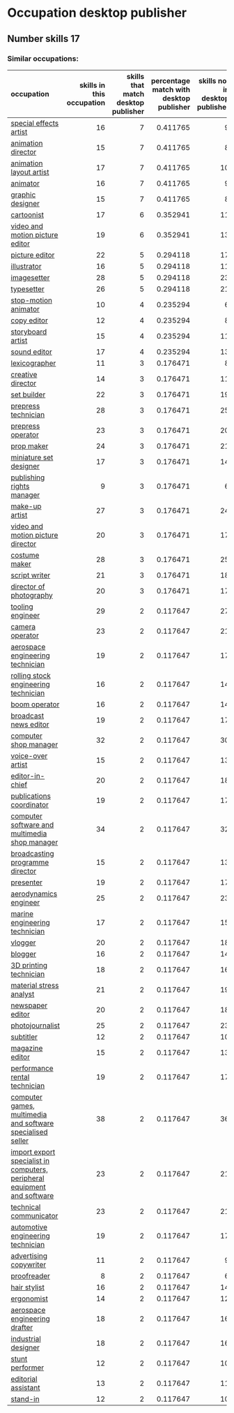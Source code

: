 # Occupation desktop publisher
## Number skills 17
### Similar occupations:
| occupation                                                                                                                                              |   skills in this occupation |   skills that match desktop publisher |   percentage match with desktop publisher |   skills not in desktop publisher |
|:--------------------------------------------------------------------------------------------------------------------------------------------------------|----------------------------:|--------------------------------------:|------------------------------------------:|----------------------------------:|
| [special effects artist](special_effects_artist.md)                                                                                                     |                          16 |                                     7 |                                  0.411765 |                                 9 |
| [animation director](animation_director.md)                                                                                                             |                          15 |                                     7 |                                  0.411765 |                                 8 |
| [animation layout artist](animation_layout_artist.md)                                                                                                   |                          17 |                                     7 |                                  0.411765 |                                10 |
| [animator](animator.md)                                                                                                                                 |                          16 |                                     7 |                                  0.411765 |                                 9 |
| [graphic designer](graphic_designer.md)                                                                                                                 |                          15 |                                     7 |                                  0.411765 |                                 8 |
| [cartoonist](cartoonist.md)                                                                                                                             |                          17 |                                     6 |                                  0.352941 |                                11 |
| [video and motion picture editor](video_and_motion_picture_editor.md)                                                                                   |                          19 |                                     6 |                                  0.352941 |                                13 |
| [picture editor](picture_editor.md)                                                                                                                     |                          22 |                                     5 |                                  0.294118 |                                17 |
| [illustrator](illustrator.md)                                                                                                                           |                          16 |                                     5 |                                  0.294118 |                                11 |
| [imagesetter](imagesetter.md)                                                                                                                           |                          28 |                                     5 |                                  0.294118 |                                23 |
| [typesetter](typesetter.md)                                                                                                                             |                          26 |                                     5 |                                  0.294118 |                                21 |
| [stop-motion animator](stop-motion_animator.md)                                                                                                         |                          10 |                                     4 |                                  0.235294 |                                 6 |
| [copy editor](copy_editor.md)                                                                                                                           |                          12 |                                     4 |                                  0.235294 |                                 8 |
| [storyboard artist](storyboard_artist.md)                                                                                                               |                          15 |                                     4 |                                  0.235294 |                                11 |
| [sound editor](sound_editor.md)                                                                                                                         |                          17 |                                     4 |                                  0.235294 |                                13 |
| [lexicographer](lexicographer.md)                                                                                                                       |                          11 |                                     3 |                                  0.176471 |                                 8 |
| [creative director](creative_director.md)                                                                                                               |                          14 |                                     3 |                                  0.176471 |                                11 |
| [set builder](set_builder.md)                                                                                                                           |                          22 |                                     3 |                                  0.176471 |                                19 |
| [prepress technician](prepress_technician.md)                                                                                                           |                          28 |                                     3 |                                  0.176471 |                                25 |
| [prepress operator](prepress_operator.md)                                                                                                               |                          23 |                                     3 |                                  0.176471 |                                20 |
| [prop maker](prop_maker.md)                                                                                                                             |                          24 |                                     3 |                                  0.176471 |                                21 |
| [miniature set designer](miniature_set_designer.md)                                                                                                     |                          17 |                                     3 |                                  0.176471 |                                14 |
| [publishing rights manager](publishing_rights_manager.md)                                                                                               |                           9 |                                     3 |                                  0.176471 |                                 6 |
| [make-up artist](make-up_artist.md)                                                                                                                     |                          27 |                                     3 |                                  0.176471 |                                24 |
| [video and motion picture director](video_and_motion_picture_director.md)                                                                               |                          20 |                                     3 |                                  0.176471 |                                17 |
| [costume maker](costume_maker.md)                                                                                                                       |                          28 |                                     3 |                                  0.176471 |                                25 |
| [script writer](script_writer.md)                                                                                                                       |                          21 |                                     3 |                                  0.176471 |                                18 |
| [director of photography](director_of_photography.md)                                                                                                   |                          20 |                                     3 |                                  0.176471 |                                17 |
| [tooling engineer](tooling_engineer.md)                                                                                                                 |                          29 |                                     2 |                                  0.117647 |                                27 |
| [camera operator](camera_operator.md)                                                                                                                   |                          23 |                                     2 |                                  0.117647 |                                21 |
| [aerospace engineering technician](aerospace_engineering_technician.md)                                                                                 |                          19 |                                     2 |                                  0.117647 |                                17 |
| [rolling stock engineering technician](rolling_stock_engineering_technician.md)                                                                         |                          16 |                                     2 |                                  0.117647 |                                14 |
| [boom operator](boom_operator.md)                                                                                                                       |                          16 |                                     2 |                                  0.117647 |                                14 |
| [broadcast news editor](broadcast_news_editor.md)                                                                                                       |                          19 |                                     2 |                                  0.117647 |                                17 |
| [computer shop manager](computer_shop_manager.md)                                                                                                       |                          32 |                                     2 |                                  0.117647 |                                30 |
| [voice-over artist](voice-over_artist.md)                                                                                                               |                          15 |                                     2 |                                  0.117647 |                                13 |
| [editor-in-chief](editor-in-chief.md)                                                                                                                   |                          20 |                                     2 |                                  0.117647 |                                18 |
| [publications coordinator](publications_coordinator.md)                                                                                                 |                          19 |                                     2 |                                  0.117647 |                                17 |
| [computer software and multimedia shop manager](computer_software_and_multimedia_shop_manager.md)                                                       |                          34 |                                     2 |                                  0.117647 |                                32 |
| [broadcasting programme director](broadcasting_programme_director.md)                                                                                   |                          15 |                                     2 |                                  0.117647 |                                13 |
| [presenter](presenter.md)                                                                                                                               |                          19 |                                     2 |                                  0.117647 |                                17 |
| [aerodynamics engineer](aerodynamics_engineer.md)                                                                                                       |                          25 |                                     2 |                                  0.117647 |                                23 |
| [marine engineering technician](marine_engineering_technician.md)                                                                                       |                          17 |                                     2 |                                  0.117647 |                                15 |
| [vlogger](vlogger.md)                                                                                                                                   |                          20 |                                     2 |                                  0.117647 |                                18 |
| [blogger](blogger.md)                                                                                                                                   |                          16 |                                     2 |                                  0.117647 |                                14 |
| [3D printing technician](3D_printing_technician.md)                                                                                                     |                          18 |                                     2 |                                  0.117647 |                                16 |
| [material stress analyst](material_stress_analyst.md)                                                                                                   |                          21 |                                     2 |                                  0.117647 |                                19 |
| [newspaper editor](newspaper_editor.md)                                                                                                                 |                          20 |                                     2 |                                  0.117647 |                                18 |
| [photojournalist](photojournalist.md)                                                                                                                   |                          25 |                                     2 |                                  0.117647 |                                23 |
| [subtitler](subtitler.md)                                                                                                                               |                          12 |                                     2 |                                  0.117647 |                                10 |
| [magazine editor](magazine_editor.md)                                                                                                                   |                          15 |                                     2 |                                  0.117647 |                                13 |
| [performance rental technician](performance_rental_technician.md)                                                                                       |                          19 |                                     2 |                                  0.117647 |                                17 |
| [computer games, multimedia and software specialised seller](computer_games,_multimedia_and_software_specialised_seller.md)                             |                          38 |                                     2 |                                  0.117647 |                                36 |
| [import export specialist in computers, peripheral equipment and software](import_export_specialist_in_computers,_peripheral_equipment_and_software.md) |                          23 |                                     2 |                                  0.117647 |                                21 |
| [technical communicator](technical_communicator.md)                                                                                                     |                          23 |                                     2 |                                  0.117647 |                                21 |
| [automotive engineering technician](automotive_engineering_technician.md)                                                                               |                          19 |                                     2 |                                  0.117647 |                                17 |
| [advertising copywriter](advertising_copywriter.md)                                                                                                     |                          11 |                                     2 |                                  0.117647 |                                 9 |
| [proofreader](proofreader.md)                                                                                                                           |                           8 |                                     2 |                                  0.117647 |                                 6 |
| [hair stylist](hair_stylist.md)                                                                                                                         |                          16 |                                     2 |                                  0.117647 |                                14 |
| [ergonomist](ergonomist.md)                                                                                                                             |                          14 |                                     2 |                                  0.117647 |                                12 |
| [aerospace engineering drafter](aerospace_engineering_drafter.md)                                                                                       |                          18 |                                     2 |                                  0.117647 |                                16 |
| [industrial designer](industrial_designer.md)                                                                                                           |                          18 |                                     2 |                                  0.117647 |                                16 |
| [stunt performer](stunt_performer.md)                                                                                                                   |                          12 |                                     2 |                                  0.117647 |                                10 |
| [editorial assistant](editorial_assistant.md)                                                                                                           |                          13 |                                     2 |                                  0.117647 |                                11 |
| [stand-in](stand-in.md)                                                                                                                                 |                          12 |                                     2 |                                  0.117647 |                                10 |

